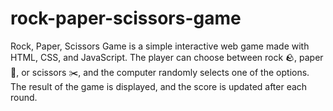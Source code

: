 # rock-paper-scissors-game
Rock, Paper, Scissors Game is a simple interactive web game made with HTML, CSS, and JavaScript. The player can choose between rock 🪨, paper 📄, or scissors ✂️, and the computer randomly selects one of the options. The result of the game is displayed, and the score is updated after each round.
